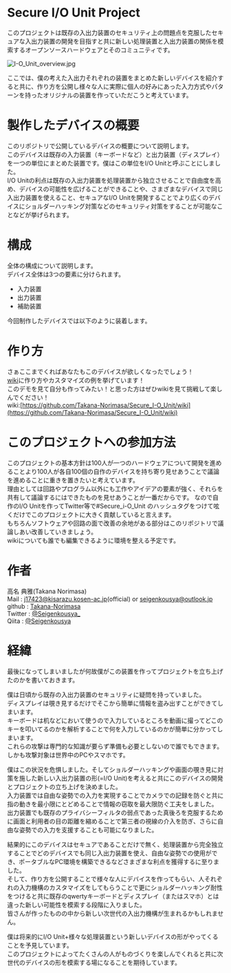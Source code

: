 # Secure I/O Unit Project
このプロジェクトは既存の入出力装置のセキュリティ上の問題点を克服したセキュアな入出力装置の開発を目指すと共に新しい処理装置と入出力装置の関係を模索するオープンソースハードウェアとそのコミュニティです。  
   
![I-O_Unit_overview.jpg](https://github.com/Takana-Norimasa/Secure_I-O_Unit/blob/master/images/DSC_0491.JPG)  

ここでは、僕の考えた入出力それぞれの装置をまとめた新しいデバイスを紹介すると共に、作り方を公開し様々な人に実際に個人の好みにあった入力方式やパターンを持ったオリジナルの装置を作っていただこうと考えています。  

# 製作したデバイスの概要
このリポジトリで公開しているデバイスの概要について説明します。  
このデバイスは既存の入力装置（キーボードなど）と出力装置（ディスプレイ）を一つの単位にまとめた装置です。僕はこの単位をI/O Unitと呼ぶことにしました。  
I/O Unitの利点は既存の入出力装置を処理装置から独立させることで自由度を高め、デバイスの可能性を広げることができることや、さまざまなデバイスで同じ入出力装置を使えること、セキュアなI/O Unitを開発することでより広くのデバイスにショルダーハッキング対策などのセキュリティ対策をすることが可能なことなどが挙げられます。

# 構成
全体の構成について説明します。  
デバイス全体は3つの要素に分けられます。  
- 入力装置  
- 出力装置
- 補助装置

今回制作したデバイスでは以下のように装着します。

# 作り方
さぁここまでくればあなたもこのデバイスが欲しくなったでしょう！  
[wiki](https://github.com/Takana-Norimasa/Secure_I-O_Unit/wiki)に作り方やカスタマイズの例を挙げています！  
このデモを見て自分も作ってみたい！と思った方はぜひwikiを見て挑戦して楽しんでください！   
wiki:[https://github.com/Takana-Norimasa/Secure_I-O_Unit/wiki](https://github.com/Takana-Norimasa/Secure_I-O_Unit/wiki) 

# このプロジェクトへの参加方法
このプロジェクトの基本方針は100人が一つのハードウェアについて開発を進めることより100人が各自100個の自作のデバイスを持ち寄り見せあうことで議論を進めることに重きを置きたいと考えています。  
理由としては回路やプログラム以外にも工作やアイデアの要素が強く、それらを共有して議論するにはできたものを見せあうことが一番だからです。
なので自作のI/O Unitを作ってTwitter等で#Secure_i-O_Unit のハッシュタグをつけて呟くだけでこのプロジェクトに大きく貢献していると言えます。  
もちろんソフトウェアや回路の面で改善の余地がある部分はこのリポジトリで議論しあい改善していきましょう。  
wikiについても誰でも編集できるように環境を整える予定です。  

# 作者
高名 典雅(Takana Norimasa)  
Mail    : j17423@kisarazu.kosen-ac.jp(official) or seigenkousya@outlook.jp   
github	: [Takana-Norimasa](https://github.com/Takana-Norimasa)  
Twitter	: [@Seigenkousya_](https://twitter.com/Seigenkousya_)  
Qiita   : [@Seigenkousya](https://qiita.com/Seigenkousya)

# 経緯
最後になってしまいましたが何故僕がこの装置を作ってプロジェクトを立ち上げたのかを書いておきます。  
  
僕は日頃から既存の入出力装置のセキュリティに疑問を持っていました。  
ディスプレイは覗き見するだけでそこから簡単に情報を盗み出すことができてしまいます。  
キーボードは机などにおいて使うので入力しているところを動画に撮ってどこのキーを叩いてるのかを解析することで何を入力しているのかが簡単に分かってしまいます。  
これらの攻撃は専門的な知識が要らず準備も必要としないので誰でもできます。しかも攻撃対象は世界中のPCやスマホです。  
  
僕はこの状況を危惧しました。そしてショルダーハッキングや画面の覗き見に対策を施した新しい入出力装置の形(=I/O Unit)を考えると共にこのデバイスの開発とプロジェクトの立ち上げを決めました。  
入力装置では自由な姿勢での入力を実現することでカメラでの記録を防ぐと共に指の動きを最小限にとどめることで情報の窃取を最大限防ぐ工夫をしました。  
出力装置でも既存のプライバシーフィルタの弱点であった真後ろを克服するために画面と利用者の目の距離を縮めることで第三者の視線の介入を防ぎ、さらに自由な姿勢での入力を支援することも可能になりました。  
  
結果的にこのデバイスはセキュアであることだけで無く、処理装置から完全独立することでどのデバイスでも同じ入出力装置を使え、自由な姿勢での使用ができ、ポータブルなPC環境を構築できるなどさまざまな利点を獲得するに至りました。  
そして、作り方を公開することで様々な人にデバイスを作ってもらい、人それぞれの入力機構のカスタマイズをしてもらうことで更にショルダーハッキング耐性をつけると共に既存のqwertyキーボードとディスプレイ（またはスマホ）とは違った新しい可能性を模索する段階に入りました。  
皆さんが作ったものの中から新しい次世代の入出力機構が生まれるかもしれません。  

僕は将来的にI/O Unit+様々な処理装置という新しいデバイスの形がやってくることを予見しています。  
このプロジェクトによってたくさんの人がものづくりを楽しんでくれると共に次世代のデバイスの形を模索する場になることを期待しています。  

